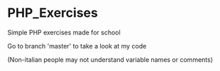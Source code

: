 # PHP_Exercises
Simple PHP exercises made for school

Go to branch 'master' to take a look at my code

(Non-italian people may not understand variable names or comments)

